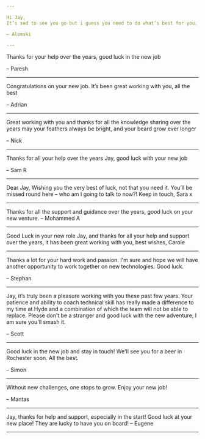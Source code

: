 ```yaml
---

Hi Jay,
It’s sad to see you go but i guess you need to do what’s best for you. Thank you for all the support you have given throughout my Hyde journey. Without you and Tiz I would not be in the position I’m in. All the best and good luck. 

– Alomski

---
```


Thanks for your help over the years, good luck in the new job 

– Paresh

---

Congratulations on your new job. It’s been great working with you, all the best 

– Adrian

---

Great working with you and thanks for all the knowledge sharing over the years
may your feathers always be bright, and your beard grow ever longer 

– Nick

---

Thanks for all your help over the years Jay, good luck with your new job 

– Sam R

---

Dear Jay,
Wishing you the very best of luck, not that you need it. You’ll be missed round here – who am I going to talk to now?!
Keep in touch,
Sara x

---
Thanks for all the support and guidance over the years, good luck on your new venture. 
– Mohammed A

---

Good Luck in your new role Jay, and thanks for all your help and support over the years, it has been great working with you, 
best wishes, Carole

---

Thanks a lot for your hard work and passion. I'm sure and hope we will have another opportunity to work together on new technologies. Good luck. 

– Stephan

---

Jay, it’s truly been a pleasure working with you these past few years. Your patience and ability to coach technical skill has really made a difference to my time at Hyde and a combination of which the team will not be able to replace.
Please don’t be a stranger and good luck with the new adventure, I am sure you'll smash it. 

– Scott

---

Good luck in the new job and stay in touch! We'll see you for a beer in Rochester soon. All the best. 

– Simon

---

Without new challenges, one stops to grow. Enjoy your new job!

– Mantas

---

Jay,
thanks for help and support, especially in the start!
Good luck at your new place!
They are lucky to have you on board!
– Eugene

---